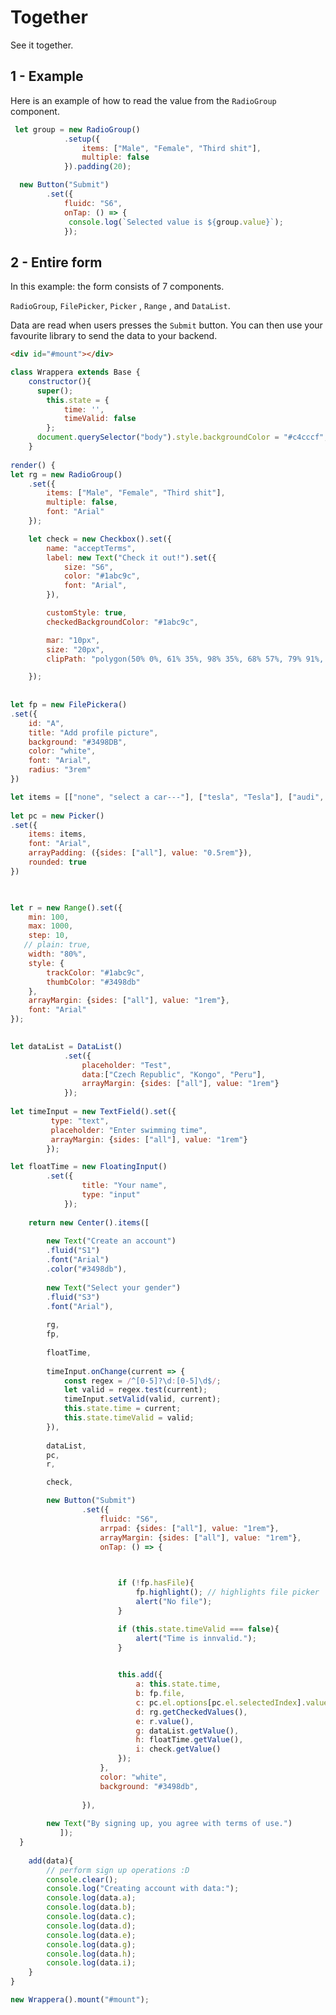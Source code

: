 # Together
See it together.

## 1 - Example
Here is an example of how to read the value from the ```RadioGroup``` component.

```js
 let group = new RadioGroup()
            .setup({
                items: ["Male", "Female", "Third shit"],
                multiple: false
            }).padding(20);

```

```js
  new Button("Submit")
        .set({
            fluidc: "S6",
            onTap: () => {
             console.log(`Selected value is ${group.value}`);
            });
```

## 2 - Entire form
In this example: the form consists of 7 components. 

```RadioGroup```, 
```FilePicker```, 
```Picker``` ,
```Range``` , and
```DataList```.

Data are read when users presses the ```Submit``` button.
You can then use your favourite library to send the data to your backend.

```html
<div id="#mount"></div>
```


```js
class Wrappera extends Base {
    constructor(){
	  super();
        this.state = {
            time: '',
            timeValid: false
        };
      document.querySelector("body").style.backgroundColor = "#c4cccf";
	}
    
render() {
let rg = new RadioGroup()
    .set({
        items: ["Male", "Female", "Third shit"],
        multiple: false,
        font: "Arial"
    });

    let check = new Checkbox().set({
        name: "acceptTerms",
        label: new Text("Check it out!").set({
            size: "S6",
            color: "#1abc9c",
            font: "Arial",
        }),

        customStyle: true,
        checkedBackgroundColor: "#1abc9c",

        mar: "10px",
        size: "20px",
        clipPath: "polygon(50% 0%, 61% 35%, 98% 35%, 68% 57%, 79% 91%, 50% 70%, 21% 91%, 32% 57%, 2% 35%, 39% 35%)"

    });
    
    
let fp = new FilePickera()
.set({
    id: "A",
    title: "Add profile picture",
    background: "#3498DB",
    color: "white",
    font: "Arial",
    radius: "3rem"
})

let items = [["none", "select a car---"], ["tesla", "Tesla"], ["audi", "Audi"]];
    
let pc = new Picker()
.set({
    items: items,
    font: "Arial",
    arrayPadding: ({sides: ["all"], value: "0.5rem"}),
    rounded: true
})


    
let r = new Range().set({
    min: 100,
    max: 1000,
    step: 10,
   // plain: true,
    width: "80%",
    style: {
        trackColor: "#1abc9c",
        thumbColor: "#3498db"
    },
    arrayMargin: {sides: ["all"], value: "1rem"},
    font: "Arial"
});

   
let dataList = DataList()
            .set({
                placeholder: "Test",
                data:["Czech Republic", "Kongo", "Peru"],
                arrayMargin: {sides: ["all"], value: "1rem"}
            });
    
let timeInput = new TextField().set({
         type: "text",
         placeholder: "Enter swimming time",
         arrayMargin: {sides: ["all"], value: "1rem"}
        });

let floatTime = new FloatingInput()
        .set({
                title: "Your name",
                type: "input"
            });
    
    return new Center().items([ 
        
        new Text("Create an account")
        .fluid("S1")
        .font("Arial")
        .color("#3498db"),
        
        new Text("Select your gender")
        .fluid("S3")
        .font("Arial"),
        
        rg,
        fp,
        
        floatTime,
		
        timeInput.onChange(current => {
            const regex = /^[0-5]?\d:[0-5]\d$/;
            let valid = regex.test(current);
            timeInput.setValid(valid, current);
            this.state.time = current;
            this.state.timeValid = valid;
        }),  
        
        dataList,
        pc,
        r,

        check,

        new Button("Submit")
                .set({
                    fluidc: "S6",
                    arrpad: {sides: ["all"], value: "1rem"},
                    arrayMargin: {sides: ["all"], value: "1rem"},
                    onTap: () => {

                       

                        if (!fp.hasFile){
                            fp.highlight(); // highlights file picker
                            alert("No file");
                        }

                        if (this.state.timeValid === false){
                            alert("Time is innvalid.");
                        }

                        
                        this.add({
                            a: this.state.time,
                            b: fp.file,
                            c: pc.el.options[pc.el.selectedIndex].value,
                            d: rg.getCheckedValues(),
                            e: r.value(),
                            g: dataList.getValue(),
                            h: floatTime.getValue(),
                            i: check.getValue()
                        });
                    },
                    color: "white",
                    background: "#3498db",
              
                }),
      
        new Text("By signing up, you agree with terms of use.")
           ]);
  }
    
    add(data){
        // perform sign up operations :D
        console.clear();
        console.log("Creating account with data:");
        console.log(data.a);
        console.log(data.b);
        console.log(data.c);
        console.log(data.d);
        console.log(data.e);
        console.log(data.g);
        console.log(data.h);
        console.log(data.i);
    }
}

new Wrappera().mount("#mount");
```